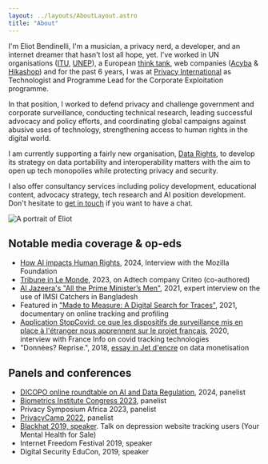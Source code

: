 ```yaml
---
layout: ../layouts/AboutLayout.astro
title: "About"
---
```


I'm Eliot Bendinelli, I'm a musician, a privacy nerd, a developer, and an internet dreamer that hasn't lost all hope, yet. I've worked in UN organisations ([ITU](itu.int), [UNEP](unep.org)), a European [think tank](https://www.thinkyoung.eu/), web companies ([Acyba](https://www.acymailing.com/) & [Hikashop](https://www.hikashop.com/)) and for the past 6 years, I was at [Privacy International](https://privacyinternational.org) as Technologist and Programme Lead for the Corporate Exploitation programme. 

In that position, I worked to defend privacy and challenge government and corporate surveillance, conducting technical research, leading successful advocacy and policy efforts, and coordinating global 
campaigns against abusive uses of technology, strengthening access to human rights in the digital world. 

I am currently supporting a fairly new organisation, [Data Rights](https://datarights.ngo), to develop its strategy on data portability and interoperability matters with the aim to open up tech monopolies while protecting privacy and security. 

I also offer consultancy services including policy development, educational content, advocacy strategy, tech research and AI position development. Don't hesitate to [get in touch](mailto:eliot@bndy.org) if you want to have a chat.



<div class="mt-5 mb-5">
  <img src="/Portrait.jpg" class="sm:w-1/2 mx-auto rounded-image" alt="A portrait of Eliot">
</div>


## Notable media coverage & op-eds
- [How AI impacts Human Rights](https://foundation.mozilla.org/en/blog/how-ai-impacts-human-rights/), 2024, Interview with the Mozilla Foundation
- [Tribune in Le Monde](https://www.lemonde.fr/idees/article/2023/08/30/criteo-la-decision-de-la-cnil-s-attaque-a-la-chaine-de-production-de-donnees-irresponsable-qui-regne-dans-l-industrie-publicitaire-en-ligne_6187094_3232.html), 2023, on Adtech company Criteo (co-authored)
- [Al Jazeera's "All the Prime Minister’s Men"](https://www.youtube.com/watch?v=a6v_levbUN4), 2021, expert interview on the use of IMSI Catchers in Bangladesh
- Featured in ["Made to Measure: A Digital Search for Traces"](https://www.themoviedb.org/movie/868880-made-to-measure-eine-digitale-spurensuche), 2021, documentary on online tracking and profiling
- [Application StopCovid: ce que les dispositifs de surveillance mis en place à l'étranger nous apprennent sur le projet français](https://www.francetvinfo.fr/sante/maladie/coronavirus/application-stopcovid-ce-que-les-dispositifs-de-surveillance-mis-en-place-a-l-etranger-nous-apprennent-sur-le-projet-francais_3907579.html), 2020, interview with France Info on covid tracking technologies
- "Données? Reprise.", 2018, [essay in Jet d'encre](https://www.jetdencre.ch/donnees-reprises) on data monetisation

## Panels and conferences
- [DICOPO online roundtable on AI and Data Regulation](https://digi-con.org/ai-and-data-regulation-between-convergence-and-novel-challenges/), 2024, panelist
- [Biometrics Institute Congress 2023](https://www.biometricsinstitute.org/?smd_process_download=1&download_id=14758), panelist
- Privacy Symposium Africa 2023, panelist
- [PrivacyCamp 2022](https://privacycamp.eu/panel-the-dsa-its-future-enforcement-and-the-protection-of-fundamental-rights/), panelist
- [Blackhat 2019, speaker](https://media.privacyinternational.org/videos/embed/22b01a52-e9bb-4de1-8bc5-14203a4621e3). Talk on depression website tracking users (Your Mental Health for Sale)
- Internet Freedom Festival 2019, speaker
- Digital Security EduCon, 2019, speaker 
